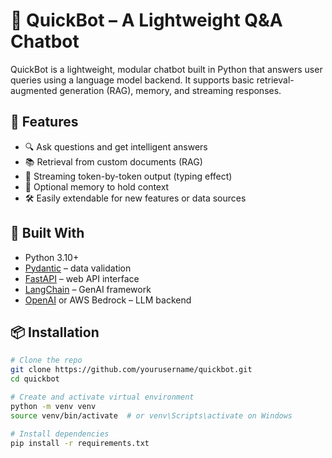 # 🤖 QuickBot – A Lightweight Q&A Chatbot

QuickBot is a lightweight, modular chatbot built in Python that answers user queries using a language model backend. It supports basic retrieval-augmented generation (RAG), memory, and streaming responses.

## 🚀 Features

- 🔍 Ask questions and get intelligent answers
- 📚 Retrieval from custom documents (RAG)
- 💬 Streaming token-by-token output (typing effect)
- 🧠 Optional memory to hold context
- 🛠️ Easily extendable for new features or data sources

## 🧱 Built With

- Python 3.10+
- [Pydantic](https://docs.pydantic.dev/) – data validation
- [FastAPI](https://fastapi.tiangolo.com/) – web API interface
- [LangChain](https://www.langchain.com/) – GenAI framework
- [OpenAI](https://platform.openai.com/) or AWS Bedrock – LLM backend

## 📦 Installation

```bash
# Clone the repo
git clone https://github.com/yourusername/quickbot.git
cd quickbot

# Create and activate virtual environment
python -m venv venv
source venv/bin/activate  # or venv\Scripts\activate on Windows

# Install dependencies
pip install -r requirements.txt

